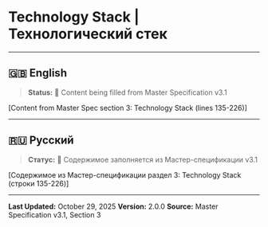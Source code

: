 # Technology Stack | Технологический стек

---

## 🇬🇧 English

> **Status:** 🔄 Content being filled from Master Specification v3.1

[Content from Master Spec section 3: Technology Stack (lines 135-226)]

---

## 🇷🇺 Русский

> **Статус:** 🔄 Содержимое заполняется из Мастер-спецификации v3.1

[Содержимое из Мастер-спецификации раздел 3: Technology Stack (строки 135-226)]

---

**Last Updated:** October 29, 2025
**Version:** 2.0.0
**Source:** Master Specification v3.1, Section 3
